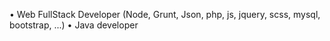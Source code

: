 • Web FullStack Developer (Node, Grunt, Json, php, js, jquery, scss, mysql, bootstrap, ...)
• Java developer

